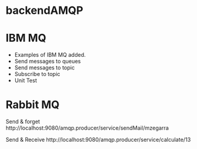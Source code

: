 # backendAMQP


<h1>IBM MQ</h1>
<ul>
<li>Examples of IBM MQ added.</li>
<li>Send messages to queues</li>
<li>Send messages to topic</li>
<li>Subscribe to topic</li>
<li>Unit Test</li>
</ul>

<h1>Rabbit MQ</h1>
Send & forget
http://localhost:9080/amqp.producer/service/sendMail/mzegarra

Send & Receive
http://localhost:9080/amqp.producer/service/calculate/13

